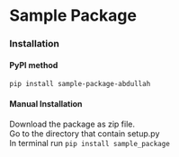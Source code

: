 # Sample Package


### Installation
#### PyPl method
`pip install sample-package-abdullah`

#### Manual Installation
Download the package as zip file. <br>
Go to the directory that contain setup.py <br>
In terminal run `pip install sample_package`